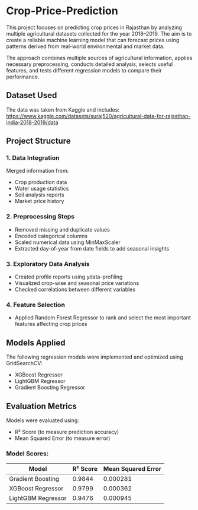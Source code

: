 # Crop-Price-Prediction

This project focuses on predicting crop prices in Rajasthan by analyzing multiple agricultural datasets collected for the year 2018–2019. The aim is to create a reliable machine learning model that can forecast prices using patterns derived from real-world environmental and market data.

The approach combines multiple sources of agricultural information, applies necessary preprocessing, conducts detailed analysis, selects useful features, and tests different regression models to compare their performance.

## Dataset Used

The data was taken from Kaggle and includes:
https://www.kaggle.com/datasets/suraj520/agricultural-data-for-rajasthan-india-2018-2019/data

## Project Structure

### 1. Data Integration

Merged information from:
- Crop production data
- Water usage statistics
- Soil analysis reports
- Market price history

### 2. Preprocessing Steps

- Removed missing and duplicate values
- Encoded categorical columns
- Scaled numerical data using MinMaxScaler
- Extracted day-of-year from date fields to add seasonal insights

### 3. Exploratory Data Analysis

- Created profile reports using ydata-profiling
- Visualized crop-wise and seasonal price variations
- Checked correlations between different variables

### 4. Feature Selection

- Applied Random Forest Regressor to rank and select the most important features affecting crop prices

## Models Applied

The following regression models were implemented and optimized using GridSearchCV:
- XGBoost Regressor
- LightGBM Regressor
- Gradient Boosting Regressor

## Evaluation Metrics

Models were evaluated using:
- R² Score (to measure prediction accuracy)
- Mean Squared Error (to measure error)

### Model Scores:

| Model                   | R² Score | Mean Squared Error |
|------------------------|----------|---------------------|
| Gradient Boosting      | 0.9844   | 0.000281            |
| XGBoost Regressor      | 0.9799   | 0.000362            |
| LightGBM Regressor     | 0.9476   | 0.000945            |
